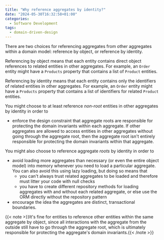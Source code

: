 ```yaml
---
title: "Why reference aggregates by identity?"
date: "2024-05-30T16:32:58+01:00"
categories:
  - Software Development
tags:
  - domain-driven-design
---
```


There are two choices for referencing aggregates from other aggregates within a domain model: reference by object, or reference by identity.

Referencing by object means that each entity contains direct object references to related entities in other aggregates. For example, an `Order` entity might have a `Products` property that contains a list of `Product` entities.

Referencing by identity means that each entity contains only the identifiers of related entities in other aggregates. For example, an `Order` entity might have a `Products` property that contains a list of identifiers for related `Product` entities.

You might choose to at least reference _non-root_ entities in other aggregates by identity in order to

- enforce the design constraint that aggregate roots are responsible for protecting the domain invariants within each aggregate. If other aggregates are allowed to access entities in other aggregates without going through the aggregate root, then the aggregate root isn't entirely responsible for protecting the domain invariants within that aggregate.

You might also choose to reference aggregate _roots_ by identity in order to

- avoid loading more aggregates than necessary (or even the entire object model) into memory whenever you need to load a particular aggregate. You can also avoid this using lazy loading, but doing so means that
  - you can't always trust related aggregates to be loaded and therefore must litter your code with null checks
  - you have to create different repository methods for loading aggregates with and without each related aggregate, or else use the ORM directly without the repository pattern
- encourage the idea the aggregates are distinct, transactional boundaries.

{{< note >}}It's fine for entities to reference other entities within the same aggregate by object, since all interactions with the aggregate from the outside still have to go through the aggregate root, which is ultimately responsible for protecting the aggregate's domain invariants.{{< /note >}}
